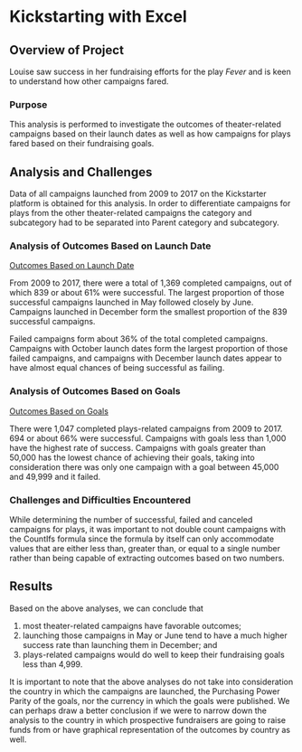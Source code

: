 # Kickstarting with Excel
## Overview of Project
Louise saw success in her fundraising efforts for the play *Fever* and is keen to understand how other campaigns fared.
### Purpose
This analysis is performed to investigate the outcomes of theater-related campaigns based on their launch dates as well as how campaigns for plays fared based on their fundraising goals.
## Analysis and Challenges
Data of all campaigns launched from 2009 to 2017 on the Kickstarter platform is obtained for this analysis. In order to differentiate campaigns for plays from the other theater-related campaigns the category and subcategory had to be separated into Parent category and subcategory.
### Analysis of Outcomes Based on Launch Date
[Outcomes Based on Launch Date]( https://github.com/hwaijiinlee/kickstarter-analysis/blob/main/Resources/Theater_Outcomes_vs_Launch.png)

From 2009 to 2017, there were a total of 1,369 completed campaigns, out of which 839 or about 61% were successful. The largest proportion of those successful campaigns launched in May followed closely by June. Campaigns launched in December form the smallest proportion of the 839 successful campaigns. 

Failed campaigns form about 36% of the total completed campaigns. Campaigns with October launch dates form the largest proportion of those failed campaigns, and campaigns with December launch dates appear to have almost equal chances of being successful as failing.
### Analysis of Outcomes Based on Goals
[Outcomes Based on Goals]( https://github.com/hwaijiinlee/kickstarter-analysis/blob/main/Resources/Outcomes_vs_Goals.png)

There were 1,047 completed plays-related campaigns from 2009 to 2017. 694 or about 66% were successful. Campaigns with goals less than 1,000 have the highest rate of success. Campaigns with goals greater than 50,000 has the lowest chance of achieving their goals, taking into consideration there was only one campaign with a goal between 45,000 and 49,999 and it failed.
### Challenges and Difficulties Encountered
While determining the number of successful, failed and canceled campaigns for plays, it was important to not double count campaigns with the CountIfs formula since the formula by itself can only accommodate values that are either less than, greater than, or equal to a single number rather than being capable of extracting outcomes based on two numbers.
## Results
Based on the above analyses, we can conclude that 
1)	most theater-related campaigns have favorable outcomes; 
2)	launching those campaigns in May or June tend to have a much higher success rate than launching them in December; and
3)	plays-related campaigns would do well to keep their fundraising goals less than 4,999.

It is important to note that the above analyses do not take into consideration the country in which the campaigns are launched, the Purchasing Power Parity of the goals, nor the currency in which the goals were published. We can perhaps draw a better conclusion if we were to narrow down the analysis to the country in which prospective fundraisers are going to raise funds from or have graphical representation of the outcomes by country as well.
